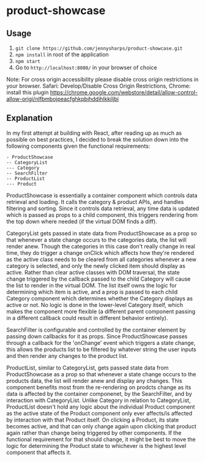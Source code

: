 # product-showcase

## Usage
1. `git clone https://github.com/jennysharps/product-showcase.git`
2. `npm install` in root of the application
3. `npm start`
4. Go to `http://localhost:8080/` in your browser of choice

Note: For cross origin accessibility please disable cross origin restrictions in your browser. Safari: Develop/Disable Cross Origin Restrictions, Chrome: install this plugin https://chrome.google.com/webstore/detail/allow-control-allow-origi/nlfbmbojpeacfghkpbjhddihlkkiljbi

## Explanation
In my first attempt at building with React, after reading up as much as possible on best practices, I decided to break the solution down into the following components given the functional requirements:

```
- ProductShowcase
-- CategoryList
--- Category
-- SearchFilter
-- ProductList
--- Product
```

ProductShowcase is essentially a container component which controls data retrieval and loading.  It calls the category & product APIs, and handles filtering and sorting.  Since it controls data retrieval, any time data is updated which is passed as props to a child component, this triggers rendering from the top down where needed (if the virtual DOM finds a diff).

CategoryList gets passed in state data from ProductShowcase as a prop so that whenever a state change occurs to the categories data, the list will render anew. Though the categories in this case don't really change in real time, they do trigger a change onClick which affects how they're rendered as the active class needs to be cleared from all categories whenever a new category is selected, and only the newly clicked item should display as active. Rather than clear active classes with DOM traversal, the state change triggered by the callback passed to the child Category will cause the list to render in the virtual DOM. The list itself owns the logic for determining which item is active, and a prop is passed to each child Category component which determines whether the Category displays as active or not. No logic is done in the lower-level Category itself, which makes the component more flexible (a different parent component passing in a different callback could result in different behavior entirely).

SearchFilter is configurable and controlled by the container element by passing down callbacks for it as props.  Since ProductShowcase passes through a callback for the 'onChange' event which triggers a state change, this allows the products list to be filtered by whatever string the user inputs and then render any changes to the product list.

ProductList, similar to CategoryList, gets passed state data from ProductShowcase as a prop so that whenever a state change occurs to the products data, the list will render anew and display any changes. This component benefits most from the re-rendering on prodcts change as its data is affected by the container componenet, by the SearchFilter, and by interaction with CategoryList. Unlike Category in relation to CategoryList, ProductList doesn't hold any logic about the individual Product component as the active state of the Product component only ever affects/is affected by interaction with that Product itself. On clicking a Product, its state becomes active, and that can only change again upon clicking that product again rather than change being triggered by other components.  If the functional requirement for that should change, it might be best to move the logic for determining the Product state to whichever is the highest level component that affects it.